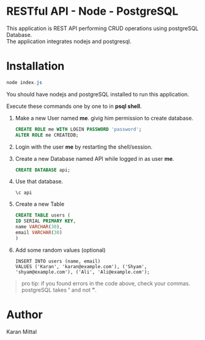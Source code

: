 # RESTful API - Node - PostgreSQL

This application is REST API performing CRUD operations using postgreSQL Database.<br>The application integrates nodejs and postgresql.

# Installation

```Powershell
node index.js
```
You should have nodejs and postgreSQL installed to run this application.

Execute these commands one by one to in <strong>psql shell</strong>.

1. Make a new User named <b>me</b>. givig him permission to create database.
    ```SQL
    CREATE ROLE me WITH LOGIN PASSWORD 'password';
    ALTER ROLE me CREATEDB;
    ```
2. Login with the user <b>me</b> by restarting the shell/session.

3. Create a new Database named API while logged in as user <b>me</b>.
    ```SQL
    CREATE DATABASE api;
    ```

4. Use that database.
    ```
    \c api
    ```

5. Create a new Table
    ```SQL
    CREATE TABLE users (
    ID SERIAL PRIMARY KEY,
    name VARCHAR(30),
    email VARCHAR(30)
    )
    ```

6. Add some random values (optional)
    ```
    INSERT INTO users (name, email)
    VALUES ('Karan', 'karan@example.com'), ('Shyam', 'shyam@example.com'), ('Ali', 'Ali@example.com');
    ```
> pro tip: if you found errors in the code above, check your commas. postgreSQL takes <b>'</b> and not <b>"</b>.


# Author
Karan Mittal
